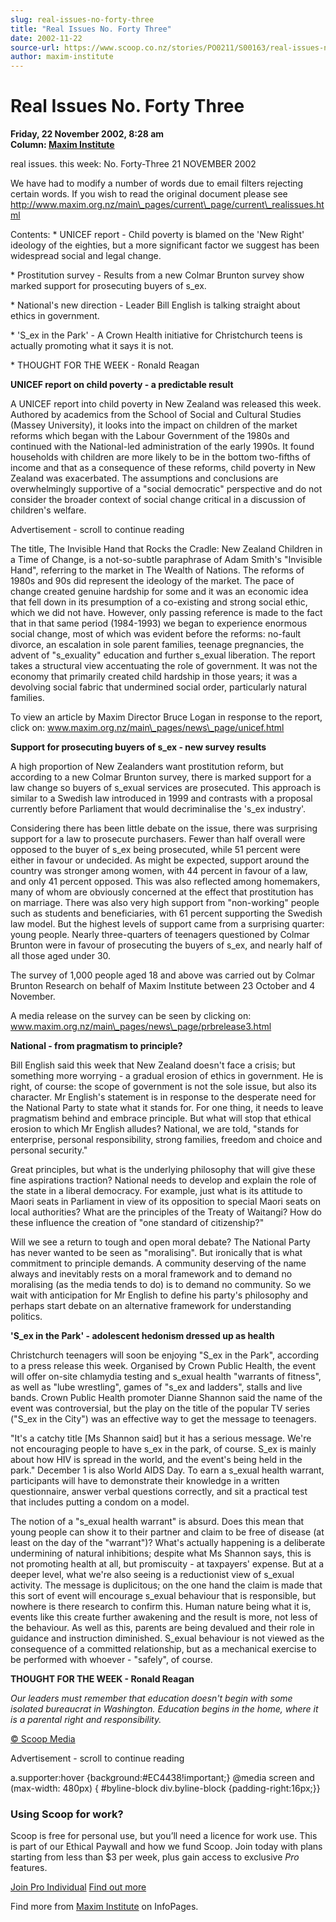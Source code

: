 ```yaml
---
slug: real-issues-no-forty-three
title: "Real Issues No. Forty Three"
date: 2002-11-22
source-url: https://www.scoop.co.nz/stories/PO0211/S00163/real-issues-no-forty-three.htm
author: maxim-institute
---
```

Real Issues No. Forty Three
===========================

**Friday, 22 November 2002, 8:28 am**  
**Column: [Maxim Institute](https://info.scoop.co.nz/Maxim_Institute)**

  
real issues. this week: No. Forty-Three 21 NOVEMBER 2002

We have had to modify a number of words due to email filters rejecting certain words. If you wish to read the original document please see http://www.maxim.org.nz/main\_pages/current\_page/current\_realissues.html

Contents: \* UNICEF report - Child poverty is blamed on the 'New Right' ideology of the eighties, but a more significant factor we suggest has been widespread social and legal change.

\* Prostitution survey - Results from a new Colmar Brunton survey show marked support for prosecuting buyers of s\_ex.

\* National's new direction - Leader Bill English is talking straight about ethics in government.

\* 'S\_ex in the Park' - A Crown Health initiative for Christchurch teens is actually promoting what it says it is not.

\* THOUGHT FOR THE WEEK - Ronald Reagan

**UNICEF report on child poverty - a predictable result**

A UNICEF report into child poverty in New Zealand was released this week. Authored by academics from the School of Social and Cultural Studies (Massey University), it looks into the impact on children of the market reforms which began with the Labour Government of the 1980s and continued with the National-led administration of the early 1990s. It found households with children are more likely to be in the bottom two-fifths of income and that as a consequence of these reforms, child poverty in New Zealand was exacerbated. The assumptions and conclusions are overwhelmingly supportive of a "social democratic" perspective and do not consider the broader context of social change critical in a discussion of children's welfare.

Advertisement - scroll to continue reading





The title, The Invisible Hand that Rocks the Cradle: New Zealand Children in a Time of Change, is a not-so-subtle paraphrase of Adam Smith's "Invisible Hand", referring to the market in The Wealth of Nations. The reforms of 1980s and 90s did represent the ideology of the market. The pace of change created genuine hardship for some and it was an economic idea that fell down in its presumption of a co-existing and strong social ethic, which we did not have. However, only passing reference is made to the fact that in that same period (1984-1993) we began to experience enormous social change, most of which was evident before the reforms: no-fault divorce, an escalation in sole parent families, teenage pregnancies, the advent of "s\_exuality" education and further s\_exual liberation. The report takes a structural view accentuating the role of government. It was not the economy that primarily created child hardship in those years; it was a devolving social fabric that undermined social order, particularly natural families.

To view an article by Maxim Director Bruce Logan in response to the report, click on: www.maxim.org.nz/main\_pages/news\_page/unicef.html

**Support for prosecuting buyers of s\_ex - new survey results**

A high proportion of New Zealanders want prostitution reform, but according to a new Colmar Brunton survey, there is marked support for a law change so buyers of s\_exual services are prosecuted. This approach is similar to a Swedish law introduced in 1999 and contrasts with a proposal currently before Parliament that would decriminalise the 's\_ex industry'.

Considering there has been little debate on the issue, there was surprising support for a law to prosecute purchasers. Fewer than half overall were opposed to the buyer of s\_ex being prosecuted, while 51 percent were either in favour or undecided. As might be expected, support around the country was stronger among women, with 44 percent in favour of a law, and only 41 percent opposed. This was also reflected among homemakers, many of whom are obviously concerned at the effect that prostitution has on marriage. There was also very high support from "non-working" people such as students and beneficiaries, with 61 percent supporting the Swedish law model. But the highest levels of support came from a surprising quarter: young people. Nearly three-quarters of teenagers questioned by Colmar Brunton were in favour of prosecuting the buyers of s\_ex, and nearly half of all those aged under 30.

The survey of 1,000 people aged 18 and above was carried out by Colmar Brunton Research on behalf of Maxim Institute between 23 October and 4 November.

A media release on the survey can be seen by clicking on: www.maxim.org.nz/main\_pages/news\_page/prbrelease3.html

**National - from pragmatism to principle?**

Bill English said this week that New Zealand doesn't face a crisis; but something more worrying - a gradual erosion of ethics in government. He is right, of course: the scope of government is not the sole issue, but also its character. Mr English's statement is in response to the desperate need for the National Party to state what it stands for. For one thing, it needs to leave pragmatism behind and embrace principle. But what will stop that ethical erosion to which Mr English alludes? National, we are told, "stands for enterprise, personal responsibility, strong families, freedom and choice and personal security."

Great principles, but what is the underlying philosophy that will give these fine aspirations traction? National needs to develop and explain the role of the state in a liberal democracy. For example, just what is its attitude to Maori seats in Parliament in view of its opposition to special Maori seats on local authorities? What are the principles of the Treaty of Waitangi? How do these influence the creation of "one standard of citizenship?"

Will we see a return to tough and open moral debate? The National Party has never wanted to be seen as "moralising". But ironically that is what commitment to principle demands. A community deserving of the name always and inevitably rests on a moral framework and to demand no moralising (as the media tends to do) is to demand no community. So we wait with anticipation for Mr English to define his party's philosophy and perhaps start debate on an alternative framework for understanding politics.

**'S\_ex in the Park' - adolescent hedonism dressed up as health**

Christchurch teenagers will soon be enjoying "S\_ex in the Park", according to a press release this week. Organised by Crown Public Health, the event will offer on-site chlamydia testing and s\_exual health "warrants of fitness", as well as "lube wrestling", games of "s\_ex and ladders", stalls and live bands. Crown Public Health promoter Dianne Shannon said the name of the event was controversial, but the play on the title of the popular TV series ("S\_ex in the City") was an effective way to get the message to teenagers.

"It's a catchy title \[Ms Shannon said\] but it has a serious message. We're not encouraging people to have s\_ex in the park, of course. S\_ex is mainly about how HIV is spread in the world, and the event's being held in the park." December 1 is also World AIDS Day. To earn a s\_exual health warrant, participants will have to demonstrate their knowledge in a written questionnaire, answer verbal questions correctly, and sit a practical test that includes putting a condom on a model.

The notion of a "s\_exual health warrant" is absurd. Does this mean that young people can show it to their partner and claim to be free of disease (at least on the day of the "warrant")? What's actually happening is a deliberate undermining of natural inhibitions; despite what Ms Shannon says, this is not promoting health at all, but promiscuity - at taxpayers' expense. But at a deeper level, what we're also seeing is a reductionist view of s\_exual activity. The message is duplicitous; on the one hand the claim is made that this sort of event will encourage s\_exual behaviour that is responsible, but nowhere is there research to confirm this. Human nature being what it is, events like this create further awakening and the result is more, not less of the behaviour. As well as this, parents are being devalued and their role in guidance and instruction diminished. S\_exual behaviour is not viewed as the consequence of a committed relationship, but as a mechanical exercise to be performed with whoever - "safely", of course.

**THOUGHT FOR THE WEEK - Ronald Reagan**

_Our leaders must remember that education doesn't begin with some isolated bureaucrat in Washington. Education begins in the home, where it is a parental right and responsibility._

  

[© Scoop Media](http://www.scoop.co.nz/about/terms.html)  

Advertisement - scroll to continue reading



a.supporter:hover {background:#EC4438!important;} @media screen and (max-width: 480px) { #byline-block div.byline-block {padding-right:16px;}}

### Using Scoop for work?

Scoop is free for personal use, but you’ll need a licence for work use. This is part of our Ethical Paywall and how we fund Scoop. Join today with plans starting from less than $3 per week, plus gain access to exclusive _Pro_ features.  
  
[Join Pro Individual](https://pro.scoop.co.nz/Individual/?from=ProIn24) [Find out more](https://pro.scoop.co.nz/using-scoop-for-work/?from=ProIn24)

Find more from [Maxim Institute](https://info.scoop.co.nz/Maxim_Institute) on InfoPages.